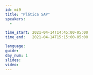 ```yaml
---
id: mi9
title: "Plática SAP"
speakers:
  - 

time_start: 2021-04-14T14:45:00-05:00
time_end:   2021-04-14T15:15:00-05:00

language: 
guide:
day_num: 1
slides: 
video: 
---
```



